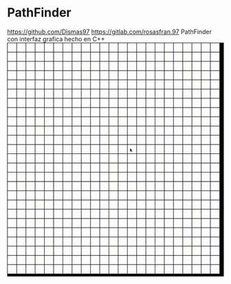 # PathFinder
https://github.com/Dismas97 https://gitlab.com/rosasfran.97
PathFinder con interfaz grafica hecho en C++
![](ejemplo.gif)
